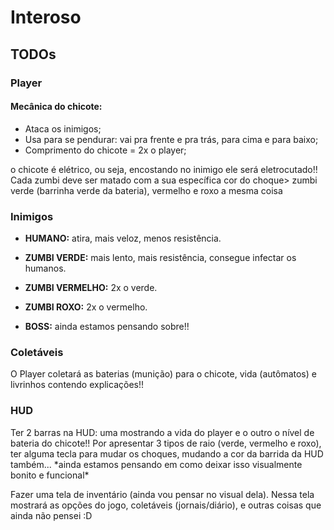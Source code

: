 # Interoso

<h2>TODOs</h2>

<h3>Player</h3>

<h4>Mecânica do chicote:</h4>

* Ataca os inimigos;
* Usa para se pendurar: vai pra frente e pra trás, para cima e para baixo;
* Comprimento do chicote = 2x o player;

o chicote é elétrico, ou seja, encostando no inimigo ele será eletrocutado!!
Cada zumbi deve ser matado com a sua específica cor do choque> zumbi verde (barrinha verde da bateria), vermelho e roxo a mesma coisa 

<h3>Inimigos</h3>

* **HUMANO:** atira, mais veloz, menos resistência.

* **ZUMBI VERDE:** mais lento, mais resistência, consegue infectar os humanos.

* **ZUMBI VERMELHO:** 2x o verde.

* **ZUMBI ROXO:** 2x o vermelho.

* **BOSS:** ainda estamos pensando sobre!!

<h3>Coletáveis</h3>
O Player coletará as baterias (munição) para o chicote, vida (autômatos) e livrinhos contendo explicações!!

<h3>HUD</h3>
Ter 2 barras na HUD: uma mostrando a vida do player e o outro o nível de bateria do chicote!! Por apresentar 3 tipos de raio (verde, vermelho e roxo), ter alguma tecla para mudar os choques, mudando a cor da barrida da HUD também...
*ainda estamos pensando em como deixar isso visualmente bonito e funcional*

Fazer uma tela de inventário (ainda vou pensar no visual dela). Nessa tela mostrará as opções do jogo, coletáveis (jornais/diário), e outras coisas que ainda não pensei :D